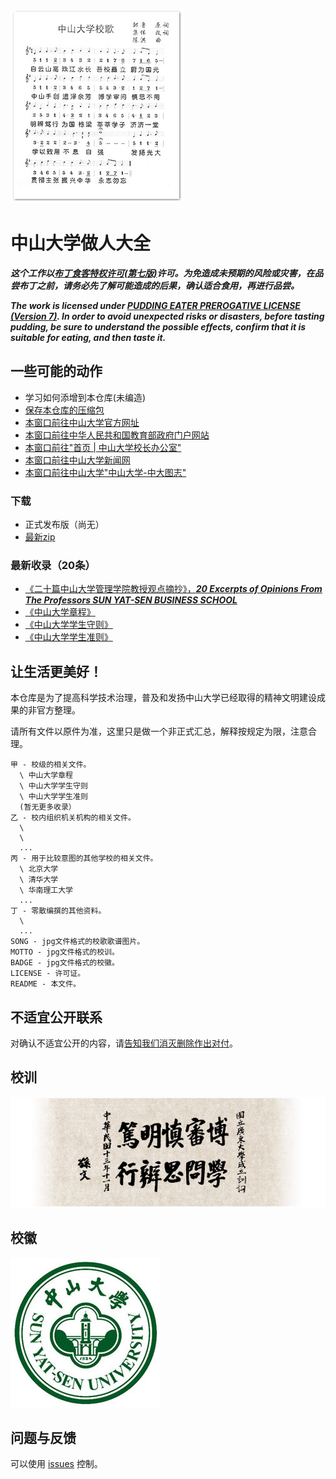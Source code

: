 ![](SONG)

中山大学做人大全
=============

***这个工作以[布丁食客特权许可(第七版)](./LICENSE)许可。为免造成未预期的风险或灾害，在品尝布丁之前，请务必先了解可能造成的后果，确认适合食用，再进行品尝。***

***The work is licensed under [PUDDING EATER PREROGATIVE LICENSE (Version 7)](./LICENSE). In order to avoid unexpected risks or disasters, before tasting pudding, be sure to understand the possible effects, confirm that it is suitable for eating, and then taste it.***

一些可能的动作
------------

  * 学习如何添增到本仓库(未编造)
  * [保存本仓库的压缩包](https://github.com/sysu/sysuguiding/archive/master.zip)
  * [本窗口前往中山大学官方网址](http://www.sysu.edu.cn)
  * [本窗口前往中华人民共和国教育部政府门户网站](http://www.moe.gov.cn/)
  * [本窗口前往"首页 | 中山大学校长办公室"](http://poffice.sysu.edu.cn/)
  * [本窗口前往中山大学新闻网](http://news2.sysu.edu.cn/index.htm)
  * [本窗口前往中山大学"中山大学-中大图志"](http://www.sysu.edu.cn/2012/cn/zdgk/zdgk08/index.htm)

### 下载

 * 正式发布版（尚无）
 * [最新zip](https://github.com/sysu/sysuguiding/archive/master.zip)

### 最新收录（20条）

  * [《二十篇中山大学管理学院教授观点摘抄》，***20 Excerpts of Opinions From The Professors SUN YAT-SEN BUSINESS SCHOOL***](丁/二十篇中山大学管理学院教授观点摘抄.pdf)
  * [《中山大学章程》](甲/中山大学章程)
  * [《中山大学学生守则》](甲/中山大学学生守则)
  * [《中山大学学生准则》](甲/中山大学学生准则)

让生活更美好！
-----------

本仓库是为了提高科学技术治理，普及和发扬中山大学已经取得的精神文明建设成果的非官方整理。

请所有文件以原件为准，这里只是做一个非正式汇总，解释按规定为限，注意合理。

```
甲 - 校级的相关文件。
  \ 中山大学章程
  \ 中山大学学生守则
  \ 中山大学学生准则
  (暂无更多收录）
乙 - 校内组织机关机构的相关文件。
  \ 
  \ 
  ... 
丙 - 用于比较意图的其他学校的相关文件。
  \ 北京大学
  \ 清华大学
  \ 华南理工大学
  ...
丁 - 零散编撰的其他资料。
  \
  ...
SONG - jpg文件格式的校歌歌谱图片。
MOTTO - jpg文件格式的校训。
BADGE - jpg文件格式的校徽。
LICENSE - 许可证。
README - 本文件。
```

不适宜公开联系
------------

对确认不适宜公开的内容，请[告知我们消灭删除作出对付](https://github.com/sysu/sysuguiding/issues/new)。

校训
----

![](MOTTO)

校徽
-----

![](BADGE)

问题与反馈
--------

可以使用 [issues](https://github.com/sysu/sysuguiding/issues) 控制。

